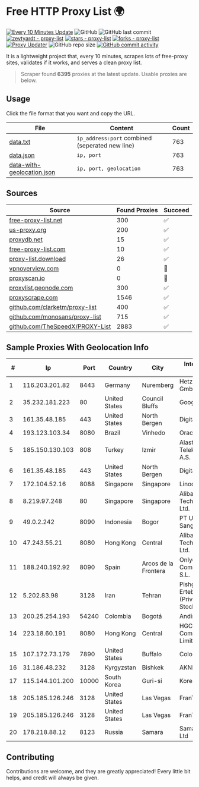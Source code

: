 
# Free HTTP Proxy List 🌍

[![Every 10 Minutes Update](https://github.com/mertguvencli/http-proxy-list/actions/workflows/main.yml/badge.svg?branch=main)](https://github.com/mertguvencli/http-proxy-list/actions/workflows/main.yml)
![GitHub](https://img.shields.io/github/license/mertguvencli/http-proxy-list)
![GitHub last commit](https://img.shields.io/github/last-commit/mertguvencli/http-proxy-list)
[![zevtyardt - proxy-list](https://img.shields.io/static/v1?label=zevtyardt&message=proxy-list&color=blue&logo=github)](https://github.com/zevtyardt/proxy-list "Go to GitHub repo")
[![stars - proxy-list](https://img.shields.io/github/stars/zevtyardt/proxy-list?style=social)](https://github.com/zevtyardt/proxy-list)
[![forks - proxy-list](https://img.shields.io/github/forks/zevtyardt/proxy-list?style=social)](https://github.com/zevtyardt/proxy-list)
[![Proxy Updater](https://github.com/zevtyardt/proxy-list/workflows/Proxy%20Updater/badge.svg)](https://github.com/zevtyardt/proxy-list/actions?query=workflow:"Proxy+Updater")
![GitHub repo size](https://img.shields.io/github/repo-size/zevtyardt/proxy-list)
[![GitHub commit activity](https://img.shields.io/github/commit-activity/m/zevtyardt/proxy-list?logo=commits)](https://github.com/zevtyardt/proxy-list/commits/main)

It is a lightweight project that, every 10 minutes, scrapes lots of free-proxy sites, validates if it works, and serves a clean proxy list.

> Scraper found **6395** proxies at the latest update. Usable proxies are below.

## Usage

Click the file format that you want and copy the URL.

|File|Content|Count|
|----|-------|-----|
|[data.txt](https://raw.githubusercontent.com/mertguvencli/http-proxy-list/main/proxy-list/data.txt)|`ip_address:port` combined (seperated new line)|763|
|[data.json](https://raw.githubusercontent.com/mertguvencli/http-proxy-list/main/proxy-list/data.json)|`ip, port`|763|
|[data-with-geolocation.json](https://raw.githubusercontent.com/mertguvencli/http-proxy-list/main/proxy-list/data-with-geolocation.json)|`ip, port, geolocation`|763|

## Sources

|Source|Found Proxies|Succeed|
|------|-------------|-------|
|[free-proxy-list.net](https://free-proxy-list.net)|300|✅|
|[us-proxy.org](https://www.us-proxy.org)|200|✅|
|[proxydb.net](http://proxydb.net)|15|✅|
|[free-proxy-list.com](https://free-proxy-list.com/?page=&port=&type%5B%5D=http&type%5B%5D=https&up_time=0&search=Search)|10|✅|
|[proxy-list.download](https://www.proxy-list.download/HTTP)|26|✅|
|[vpnoverview.com](https://vpnoverview.com/privacy/anonymous-browsing/free-proxy-servers)|0|🚫|
|[proxyscan.io](https://www.proxyscan.io)|0|🚫|
|[proxylist.geonode.com](https://proxylist.geonode.com/api/proxy-list?limit=300&page=1&sort_by=lastChecked&sort_type=desc&protocols=http,https)|300|✅|
|[proxyscrape.com](https://api.proxyscrape.com/v2/?request=displayproxies&protocol=http&timeout=10000&country=all&ssl=all&anonymity=all)|1546|✅|
|[github.com/clarketm/proxy-list](https://raw.githubusercontent.com/clarketm/proxy-list/master/proxy-list-raw.txt)|400|✅|
|[github.com/monosans/proxy-list](https://raw.githubusercontent.com/monosans/proxy-list/main/proxies/http.txt)|715|✅|
|[github.com/TheSpeedX/PROXY-List](https://raw.githubusercontent.com/TheSpeedX/PROXY-List/master/http.txt)|2883|✅|


## Sample Proxies With Geolocation Info

|#|Ip|Port|Country|City|Internet Service Provider|
|-|--|----|-------|----|-------------------------|
|1|116.203.201.82|8443|Germany|Nuremberg|Hetzner Online GmbH|
|2|35.232.181.223|80|United States|Council Bluffs|Google LLC|
|3|161.35.48.185|443|United States|North Bergen|DigitalOcean, LLC|
|4|193.123.103.34|8080|Brazil|Vinhedo|Oracle Corporation|
|5|185.150.130.103|808|Turkey|Izmir|Alastyr Telekomunikasyon A.S.|
|6|161.35.48.185|443|United States|North Bergen|DigitalOcean, LLC|
|7|172.104.52.16|8088|Singapore|Singapore|Linode, LLC|
|8|8.219.97.248|80|Singapore|Singapore|Alibaba (US) Technology Co., Ltd.|
|9|49.0.2.242|8090|Indonesia|Bogor|PT Usaha Adi Sanggoro|
|10|47.243.55.21|8080|Hong Kong|Central|Alibaba (US) Technology Co., Ltd.|
|11|188.240.192.92|8090|Spain|Arcos de la Frontera|Onlycable Comunicaciones S.L.|
|12|5.202.83.98|3128|Iran|Tehran|Pishgaman Toseeh Ertebatat Company (Private Joint Stock)|
|13|200.25.254.193|54240|Colombia|Bogotá|Andinet ON Line|
|14|223.18.60.191|8080|Hong Kong|Central|HGC Global Communications Limited|
|15|107.172.73.179|7890|United States|Buffalo|ColoCrossing|
|16|31.186.48.232|3128|Kyrgyzstan|Bishkek|AKNET Ltd.|
|17|115.144.101.200|10000|South Korea|Guri-si|Korea Telecom|
|18|205.185.126.246|3128|United States|Las Vegas|FranTech Solutions|
|19|205.185.126.246|3128|United States|Las Vegas|FranTech Solutions|
|20|178.218.88.12|8123|Russia|Samara|Samarasvyazinform Ltd|



## Contributing

Contributions are welcome, and they are greatly appreciated! Every
little bit helps, and credit will always be given.

